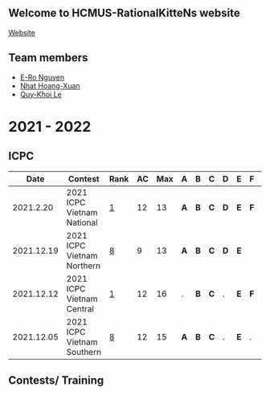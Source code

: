 ## Welcome to HCMUS-RationalKitteNs website

[Website](https://nero1342.github.io/HCMUS-RationalKitteNs/)
## Team members

* [E-Ro Nguyen](http://codeforces.com/profile/N.E.R.O)
* [Nhat Hoang-Xuan](http://codeforces.com/profile/FallingStar1709)
* [Quy-Khoi Le](http://codeforces.com/profile/GreymaneSilverfang)


# 2021 - 2022
## ICPC
 
|Date       |Contest            |Rank   |AC |Max    |   A  |   B   |   C   |   D   |   E   |   F   |   G   |   H   |   I   |   J   |    K  |   L    |   M   |   N   |   O   |   P |
|---|---|---|---|---|---|---|---|---|---|---|---|---|---|---|---|---| --- | --- | --- | --- |
|2021.2.20|2021 ICPC Vietnam National|[1](https://htmlpreview.github.io/?https://github.com/nero1342/HCMUS-RationalKitteNs/blob/master/Scoreboard/2021%20ICPC%20Vietnam%20National.html)|12|13|**A**|**B**|**C**|**D**|**E**|**F**|**G**|**H**|**I**|**J**|.|**L**|**M**||||
|2021.12.19|2021 ICPC Vietnam Northern|[8](https://htmlpreview.github.io/?https://github.com/nero1342/HCMUS-RationalKitteNs/blob/master/Scoreboard/2021%20ICPC%20Vietnam%20Northern.html)|9|13|**A**|**B**|**C**|**D**|**E**|||**H**||**J**|**K**|**L**|||||
|2021.12.12|2021 ICPC Vietnam Central|[1](https://htmlpreview.github.io/?https://github.com/nero1342/HCMUS-RationalKitteNs/blob/master/Scoreboard/2021%20ICPC%20Vietnam%20Central.html)|12|16|.|**B**|**C**|.|**E**|**F**|**G**|**H**|.|.|**K**|**L**|**M**|**N**|**O**|**P**|
|2021.12.05|2021 ICPC Vietnam Southern|[8](https://htmlpreview.github.io/?https://github.com/nero1342/HCMUS-RationalKitteNs/blob/master/Scoreboard/2021%20ICPC%20Vietnam%20Southern.html)|12|15|**A**|**B**|**C**|.|**E**|.|**G**|**H**|**I**|**J**|**K**|**L**|**M**||**O**||

## Contests/ Training
